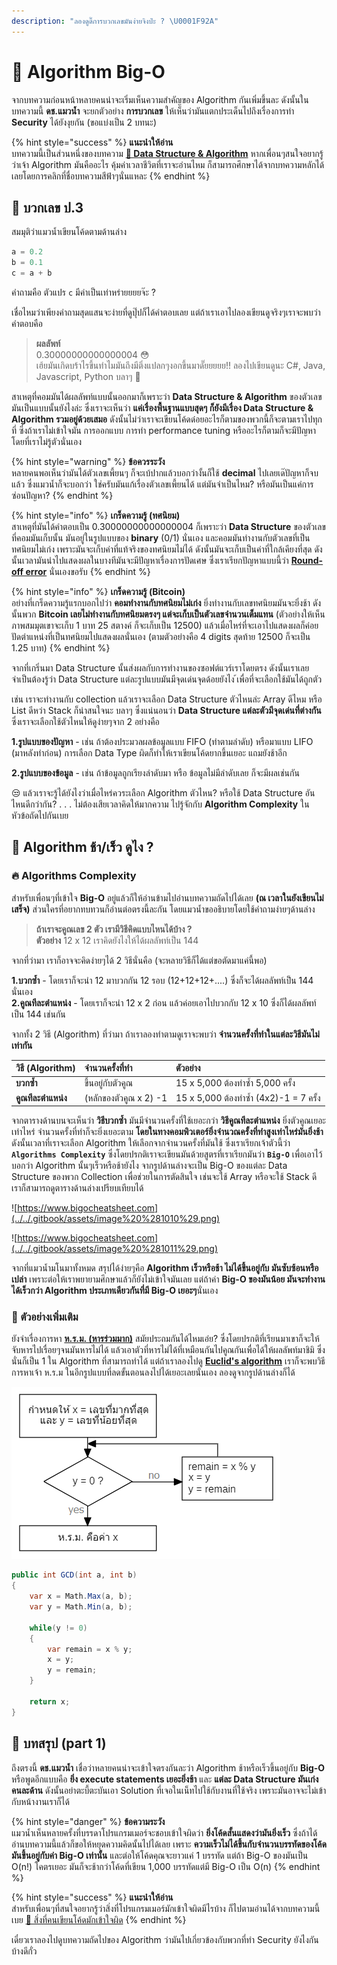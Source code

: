 ```yaml
---
description: "ลองดูดิ๊การบวกเลขมันง่ายจิงป่ะ ? \U0001F92A"
---
```


# 👾 Algorithm Big-O

จากบทความก่อนหน้าหลายคนน่าจะเริ่มเห็นความสำคัญของ Algorithm กันเพิ่มขึ้นละ ดังนั้นในบทความนี้ **ดช.แมวน้ำ** จะยกตัวอย่าง **การบวกเลข** ให้เห็นว่ามันแตกประเด็นไปถึงเรื่องการทำ **Security** ได้ยังงุยกัน \(ขอแบ่งเป็น 2 บทนะ\)

{% hint style="success" %}
**แนะนำให้อ่าน**  
บทความนี้เป็นส่วนหนึ่งของบทความ [**👶 Data Structure & Algorithm**](https://www.saladpuk.com/beginner-1/data-structure-and-algorithm) หากเพื่อนๆสนใจอยากรู้ว่าเจ้า Algorithm มันคืออะไร คุ้มค่าเวลาชีวิตที่เราจะอ่านไหม  ก็สามารถศึกษาได้จากบทความหลักได้เลยโดยการคลิกที่ชื่อบทความสีฟ้าๆนั่นแหละ
{% endhint %}

## 🥱 บวกเลข ป.3

สมมุติว่าแมวน้ำเขียนโค้ดตามด้านล่าง

```javascript
a = 0.2
b = 0.1
c = a + b
```

คำถามคือ ตัวแปร `c` มีค่าเป็นเท่าหร่ายยยยจ๊ะ ?

เชื่อไหมว่าเพียงคำถามสุดแสนจะง่ายที่ดูปุ๊ปก็ได้คำตอบเลย แต่ถ้าเราเอาไปลองเขียนดูจริงๆเราจะพบว่าคำตอบคือ

> **ผลลัพท์**  
> 0.30000000000000004 😳  
> เฮ้ยมันเกิดบร้าไรขึ้นทำไมมันถึงมีติ่งแปลกๆงอกขึ้นมาดั๊ยยยยย!! ลองไปเขียนดูนะ C\#, Java, Javascript, Python บลาๆ 🤪

สาเหตุที่คอมมันได้ผลลัพท์แบบนั้นออกมาก็เพราะว่า **Data Structure & Algorithm** ของตัวเลขมันเป็นแบบนั้นยังไงล่ะ ซึ่งเราจะเห็นว่า **แค่เรื่องพื้นฐานแบบสุดๆ ก็ยังมีเรื่อง Data Structure & Algorithm รวมอยู่ด้วยเสมอ** ดังนั้นไม่ว่าเราจะเขียนโค้ดด๋อยอะไรก็ตามของพวกนี้ก็จะตามเราไปทุกที่ ซึ่งถ้าเราไม่เข้าใจมัน การออกแบบ การทำ performance tuning หรืออะไรก็ตามก็จะมีปัญหาโดยที่เราไม่รู้ตัวนั่นเอง

{% hint style="warning" %}
**ข้อควรระวัง**  
หลายคนพอเห็นว่ามันได้ตัวเลขเพี้ยนๆ ก็จะเบ้ปากแล้วบอกว่างั้นก็ใช้ **decimal** ไปเลยเด๊ปัญหาก็จบแล้ว ซึ่งแมวน้ำก็จะบอกว่า ใช่ครับมันแก้เรื่องตัวเลขเพี้ยนได้ แต่มันจำเป็นไหม? หรือมันเป็นแค่การซ่อนปัญหา?
{% endhint %}

{% hint style="info" %}
**เกร็ดความรู้ \(ทศนิยม\)**  
สาเหตุที่มันได้คำตอบเป็น 0.30000000000000004 ก็เพราะว่า **Data Structure** ของตัวเลขที่คอมมันเก็บนั้น มันอยู่ในรูปแบบของ **binary** \(0/1\) นั่นเอง และคอมมันทำงานกับตัวเลขที่เป็นทศนิยมไม่เก่ง เพราะมันจะเก็บค่าที่แท้จริงของทศนิยมไม่ได้ ดังนั้นมันจะเก็บเป็นค่าที่ใกล้เคียงที่สุด ดังนั้นเวลามันนำไปแสดงผลในบางทีมันจะมีปัญหาเรื่องการปัดเศษ ซึ่งเราเรียกปัญหาแบบนี้ว่า [**Round-off error**](https://en.wikipedia.org/wiki/Round-off_error) นั่นเองขอรับ
{% endhint %}

{% hint style="info" %}
**เกร็ดความรู้ \(Bitcoin\)**  
อย่างที่เกร็ดความรู้แรกบอกไปว่า **คอมทำงานกับทศนิยมไม่เก่ง** ยิ่งทำงานกับเลขทศนิยมมันจะยิ่งช้า ดังนั้นพวก **Bitcoin เลยไม่ทำงานกับทศนิยมตรงๆ แต่จะเก็บเป็นตัวเลขจำนวนเต็มแทน** \(ตัวอย่างให้เห็นภาพสมมุตเขาจะเก็บ 1 บาท 25 สตางค์ ก็จะเก็บเป็น 12500\) แล้วเมื่อไหร่ที่จะเอาไปแสดงผลก็ค่อยปัดตำแหน่งที่เป็นทศนิยมไปแสดงผลนั่นเอง \(ตามตัวอย่างคือ 4 digits สุดท้าย 12500 ก็จะเป็น 1.25 บาท\)
{% endhint %}

จากที่เกริ่นมา Data Structure นั้นส่งผลกับการทำงานของซอฟต์แวร์เราโดยตรง ดังนั้นเราเลยจำเป็นต้องรู้ว่า Data Structure แต่ละรูปแบบมันมีจุดเด่นจุดด้อยยังไง ้เพื่อที่จะเลือกใช้มันได้ถูกตัว

เช่น เราจะทำงานกับ collection แล้วเราจะเลือก Data Structure ตัวไหนล่ะ Array ดีไหม หรือ List ดีหว่า Stack ก็น่าสนใจนะ บลาๆ ซึ่งแน่นอนว่า **Data Structure แต่ละตัวมีจุดเด่นที่ต่างกัน** ซึ่งเราจะเลือกใช้ตัวไหนให้ดูง่ายๆจาก 2 อย่างคือ

**1.รูปแบบของปัญหา** - เช่น ถ้าต้องประมวลผลข้อมูลแบบ FIFO \(ทำตามลำดับ\) หรือมาแบบ LIFO \(มาหลังทำก่อน\) การเลือก Data Type ผิดก็ทำให้เราเขียนโค้ดยากขึ้นเยอะ แถมยังช้าอีก

**2.รูปแบบของข้อมูล** - เช่น ถ้าข้อมูลถูกเรียงลำดับมา หรือ ข้อมูลไม่มีลำดับเลย ก็จะมีผลเช่นกัน

 😒 แล้วเราจะรู้ได้ยังไงว่าเมื่อไหร่ควระเลือก Algorithm ตัวไหน? หรือใช้ Data Structure อันไหนดีกว่ากัน? . . . ไม่ต้องเสียเวลาคิดให้มากความ ไปรู้จักกับ **Algorithm Complexity** ในหัวข้อถัดไปกันเบย

## 🤔 Algorithm ช้า/เร็ว ดูไง ?

### 🔥 Algorithms Complexity

สำหรับเพื่อนๆที่เข้าใจ **Big-O** อยู่แล้วก็ให้อ่านข้ามไปอ่านบทความถัดไปได้เลย **\(ณ เวลาในยังเขียนไม่เสร็จ\)** ส่วนใครที่อยากทบทวนก็อ่านต่อตรงนี้ละกัน โดยแมวน้ำขออธิบายโดยใช้คำถามง่ายๆด้านล่าง

> **ถ้าเราจะคูณเลข 2 ตัว เรามีวิธีคิดแบบไหนได้บ้าง ?**  
> **ตัวอย่าง** 12 x 12 เราคิดยังไงให้ได้ผลลัพท์เป็น 144

จากที่ว่ามา เราก็อาจจะคิดง่ายๆได้ 2 วิธีนั่นคือ \(จะหลายวิธีก็ได้แต่ขอตัดมาแค่นี้พอ\)

**1.บวกซ้ำ** - โดยเราก็จะนำ 12 มาบวกกัน 12 รอบ \(12+12+12+....\) ซึ่งก็จะได้ผลลัพท์เป็น 144 นั่นเอง  
**2.คูณทีละตำแหน่ง** - โดยเราก็จะนำ 12 x 2 ก่อน แล้วค่อยเอาไปบวกกับ 12 x 10 ซึ่งก็ได้ผลลัพท์เป็น 144 เช่นกัน

จากทั้ง 2 วิธี \(Algorithm\) ที่ว่ามา ถ้าเราลองทำตามดูเราจะพบว่า **จำนวนครั้งที่ทำในแต่ละวิธีมันไม่เท่ากัน**

| วิธี \(Algorithm\) | จำนวนครั้งที่ทำ | ตัวอย่าง |
| :--- | :--- | :--- |
| **บวกซ้ำ** | ขึ้นอยู่กับตัวคูณ | 15 x 5,000 ต้องทำซ้ำ 5,000 ครั้ง |
| **คูณทีละตำแหน่ง** | \(หลักของตัวคูณ x 2\) -1 | 15 x 5,000 ต้องทำซ้ำ \(4x2\)-1 = 7 ครั้ง  |

จากตารางด้านบนจะเห็นว่า **วิธีบวกซ้ำ** มันมีจำนวนครั้งที่ใช้เยอะกว่า **วิธีคูณทีละตำแหน่ง** ยิ่งตัวคูณเยอะเท่าไหร่ จำนวนครั้งที่ทำก็จะยิ่งเยอะตาม **โดยในทางคอมพิวเตอร์ยิ่งจำนวณครั้งที่ทำสูงเท่าไหร่มันยิ่งช้า** ดังนั้นเวลาที่เราจะเลือก Algorithm ให้เลือกจากจำนวนครั้งที่มันใช้ ซึ่งเราเรียกเจ้าตัวนี้ว่า **`Algorithms Complexity`** ซึ่งโดยปรกติเราจะเขียนมันด้วยสูตรที่เราเรียกมันว่า **`Big-O`** เพื่อเอาไว้บอกว่า Algorithm นั้นๆเร็วหรือช้ายังไง จากรูปด้านล่างจะเป็น Big-O ของแต่ละ Data Structure ของพวก Collection เพื่อช่วยในการตัดสินใจ เช่นจะใช้ Array หรือจะใช้ Stack ดี เราก็สามารถดูตารางด้านล่างเปรียบเทียบได้

![https://www.bigocheatsheet.com](../../.gitbook/assets/image%20%281010%29.png)

![https://www.bigocheatsheet.com](../../.gitbook/assets/image%20%281011%29.png)

จากที่แมวน้ำมโนมาทั้งหมด สรุปได้ง่ายๆคือ **Algorithm เร็วหรือช้า ไม่ได้ขึ้นอยู่กับ มันซับซ้อนหรือเปล่า** เพราะต่อให้เราพยายามศึกษาแล้วก็ยังไม่เข้าใจมันเลย แต่ถ้าค่า **Big-O ของมันน้อย มันจะทำงานได้เร็วกว่า Algorithm ประเภทเดียวกันที่มี Big-O เยอะๆ**นั่นเอง

### **🍖 ตัวอย่างเพิ่มเติม**

ยังจำเรื่องการหา [**ห.ร.ม. \(หารร่วมมาก\)**](https://en.wikipedia.org/wiki/Greatest_common_divisor) สมัยประถมกันได้ไหมเอ่ย? ซึ่งโดยปรกติที่เรียนมาเขาก็จะให้จับหารไปเรื่อยๆจนมันหารไม่ได้ แล้วเอาตัวที่หารไม่ได้ที่เหมือนกันไปคูณกันเพื่อได้ให้ผลลัพท์มาชิมิ ซึ่งนั่นก็เป็น 1 ใน Algorithm ที่สามารถทำได้ แต่ถ้าเราลองไปดู [**Euclid's algorithm**](https://en.wikipedia.org/wiki/Greatest_common_divisor#Euclid's_algorithm) เราก็จะพบวิธีการหาเจ้า ห.ร.ม ในอีกรูปแบบที่ลดขั้นตอนลงไปได้เยอะเลยนั่นเอง ลองดูจากรูปด้านล่างก็ได้

![](../../.gitbook/assets/image%20%281012%29.png)

```csharp
public int GCD(int a, int b)
{
    var x = Math.Max(a, b);
    var y = Math.Min(a, b);
    
    while(y != 0)
    {
        var remain = x % y;
        x = y;
        y = remain;
    }
    
    return x;
}
```

## 🎯 บทสรุป \(part 1\)

ถึงตรงนี้ **ดช.แมวน้ำ** เชื่อว่าหลายคนน่าจะเข้าใจตรงกันละว่า Algorithm ช้าหรือเร็วขึ้นอยู่กับ **Big-O** หรือพูดอีกแบบคือ **ยิ่ง execute statements เยอะยิ่งช้า** และ **แต่ละ Data Structure มันเก่งคนละด้าน** ดังนั้นอย่าตะบี้ตะบันเอา Solution ที่เจอในเน็ทไปใช้กับงานที่ใช้จริง เพราะมันอาจจะไม่เข้ากับหน้างานเราก็ได้

{% hint style="danger" %}
**ข้อความระวัง**  
แมวน้ำเห็นหลายครั้งที่บรรดาโปรแกรมเมอร์จะชอบเข้าใจผิดว่า **ยิ่งโค้ดสั้นแสดงว่ามันยิ่งเร็ว** ซึ่งถ้าได้อ่านบทความนี้แล้วก็ขอให้หยุดความคิดนั้นไปได้เลย เพราะ **ความเร็วไม่ได้ขึ้นกับจำนวนบรรทัดของโค้ด มันขึ้นอยู่กับค่า Big-O เท่านั้น** และต่อให้โค้ดคุณจะยาวแค่ 1 บรรทัด แต่ถ้า Big-O ของมันเป็น O\(n!\) โคตรเยอะ มันก็จะช้ากว่าโค้ดที่เขียน 1,000 บรรทัดแต่มี Big-O เป็น O\(n\)
{% endhint %}

{% hint style="success" %}
**แนะนำให้อ่าน**  
สำหรับเพื่อนๆที่สนใจอยากรู้ว่าสิ่งที่โปรแกรมเมอร์มักเข้าใจผิดมีไรบ้าง ก็ไปตามอ่านได้จากบทความนี้เบย [👶 สิ่งที่คนเขียนโค้ดมักเข้าใจผิด](https://www.saladpuk.com/basic/mist)
{% endhint %}

เดี๋ยวเราลองไปดูบทความถัดไปของ Algorithm ว่ามันไปเกี่ยวข้องกับพวกที่ทำ Security ยังไงกันบ้างดีกั่ว


